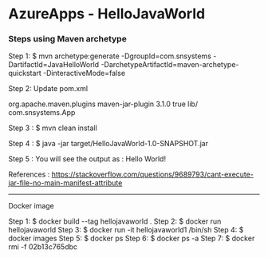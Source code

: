 # AzureApps - HelloJavaWorld

### Steps using Maven archetype

Step 1: 
 $ mvn archetype:generate -DgroupId=com.snsystems -DartifactId=JavaHelloWorld -DarchetypeArtifactId=maven-archetype-quickstart -DinteractiveMode=false

Step 2: Update pom.xml

<build>
  <plugins>
    <plugin>
      <!-- Build an executable JAR -->
      <groupId>org.apache.maven.plugins</groupId>
      <artifactId>maven-jar-plugin</artifactId>
      <version>3.1.0</version>
      <configuration>
        <archive>
          <manifest>
            <addClasspath>true</addClasspath>
            <classpathPrefix>lib/</classpathPrefix>
            <mainClass>com.snsystems.App</mainClass>
          </manifest>
        </archive>
      </configuration>
    </plugin>
  </plugins>
</build>

Step 3 : 
 $ mvn clean install

Step 4 : 
 $ java -jar target/HelloJavaWorld-1.0-SNAPSHOT.jar

Step 5 : You will see the output as :
Hello World!

References :
	https://stackoverflow.com/questions/9689793/cant-execute-jar-file-no-main-manifest-attribute


----------------------------------------------------------

Docker image

Step 1: $ docker build --tag hellojavaworld .
Step 2: $ docker run hellojavaworld
Step 3: $ docker run -it hellojavaworld1 /bin/sh
Step 4: $ docker images
Step 5: $ docker ps
Step 6: $ docker ps -a
Step 7: $ docker rmi -f 02b13c765dbc


